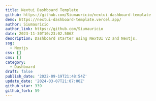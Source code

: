 ```yaml
---
title: Nextui Dashboard Template
github: https://github.com/Siumauricio/nextui-dashboard-template
demo: https://nextui-dashboard-template.vercel.app/
author: Siumauricio
author_link: https://github.com/Siumauricio
date: 2023-11-30T10:23:02.506Z
description: Dashboard starter using NextUI V2 and Nextjs.
ssg:
  - Nextjs
css: []
cms: []
category:
  - Dashboard
draft: false
publish_date: '2022-09-19T21:48:54Z'
update_date: '2024-03-07T21:07:00Z'
github_star: 339
github_fork: 59
---
```

